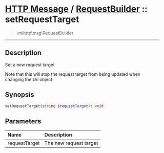 # [HTTP Message](http.md) / [RequestBuilder](http-RequestBuilder.md) :: setRequestTarget
 > im\http\msg\RequestBuilder
____

## Description
Set a new request target

Note that this will stop the request target from being updated
when changing the Uri object

## Synopsis
```php
setRequestTarget(string $requestTarget): void
```

## Parameters
| Name | Description |
| :--- | :---------- |
| requestTarget | The new request target |
